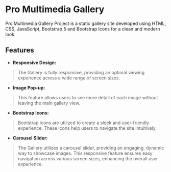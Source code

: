 # Pro Multimedia Gallery
Pro Multimedia Gallery Project is a static gallery site developed using 
HTML, CSS, JavaScript, Bootstrap 5 and Bootstrap Icons for a clean and modern look.

## Features
* **Responsive Design:**
>The Gallery is fully responsive, providing an optimal viewing experience
>across a wide range of screen sizes.

* **Image Pop-up:**
>This feature allows users to see more detail of each image without leaving
>the main gallery view.

* **Bootstrap Icons:**
>Bootstrap icons are utilized to create a sleek and user-friendly experience. 
>These icons help users to navigate the site intuitively.

* **Carousel Slider:**
>The Gallery utilizes a carousel slider, providing an engaging, dynamic way 
>to showcase images. This responsive feature ensures easy navigation across 
>various screen sizes, enhancing the overall user experience.

